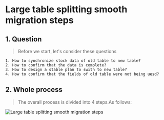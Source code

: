 # Large table splitting smooth migration steps

## 1. Question
> Before we start, let's consider these questions

```
1. How to synchronize stock data of old table to new table?
2. How to confirm that the data is complete?
3. How to design a stable plan to swith to new table?
4. How to confirm that the fields of old table were not being uesd?

```

## 2. Whole process
> The overall process is divided into 4 steps.As follows:

![Large table splitting smooth migration steps](../../Material/image/Large%20table%20splitting%20smooth%20migration%20steps%20—%20Whole%20Process.png)
